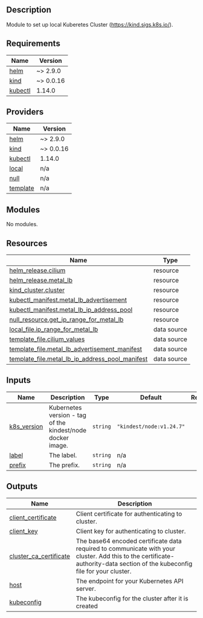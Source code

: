 ## Description

Module to set up local Kuberetes Cluster (https://kind.sigs.k8s.io/).

## Requirements

| Name | Version |
|------|---------|
| <a name="requirement_helm"></a> [helm](#requirement\_helm) | ~> 2.9.0 |
| <a name="requirement_kind"></a> [kind](#requirement\_kind) | ~> 0.0.16 |
| <a name="requirement_kubectl"></a> [kubectl](#requirement\_kubectl) | 1.14.0 |

## Providers

| Name | Version |
|------|---------|
| <a name="provider_helm"></a> [helm](#provider\_helm) | ~> 2.9.0 |
| <a name="provider_kind"></a> [kind](#provider\_kind) | ~> 0.0.16 |
| <a name="provider_kubectl"></a> [kubectl](#provider\_kubectl) | 1.14.0 |
| <a name="provider_local"></a> [local](#provider\_local) | n/a |
| <a name="provider_null"></a> [null](#provider\_null) | n/a |
| <a name="provider_template"></a> [template](#provider\_template) | n/a |

## Modules

No modules.

## Resources

| Name | Type |
|------|------|
| [helm_release.cilium](https://registry.terraform.io/providers/hashicorp/helm/latest/docs/resources/release) | resource |
| [helm_release.metal_lb](https://registry.terraform.io/providers/hashicorp/helm/latest/docs/resources/release) | resource |
| [kind_cluster.cluster](https://registry.terraform.io/providers/tehcyx/kind/latest/docs/resources/cluster) | resource |
| [kubectl_manifest.metal_lb_advertisement](https://registry.terraform.io/providers/gavinbunney/kubectl/1.14.0/docs/resources/manifest) | resource |
| [kubectl_manifest.metal_lb_ip_address_pool](https://registry.terraform.io/providers/gavinbunney/kubectl/1.14.0/docs/resources/manifest) | resource |
| [null_resource.get_ip_range_for_metal_lb](https://registry.terraform.io/providers/hashicorp/null/latest/docs/resources/resource) | resource |
| [local_file.ip_range_for_metal_lb](https://registry.terraform.io/providers/hashicorp/local/latest/docs/data-sources/file) | data source |
| [template_file.cilium_values](https://registry.terraform.io/providers/hashicorp/template/latest/docs/data-sources/file) | data source |
| [template_file.metal_lb_advertisement_manifest](https://registry.terraform.io/providers/hashicorp/template/latest/docs/data-sources/file) | data source |
| [template_file.metal_lb_ip_address_pool_manifest](https://registry.terraform.io/providers/hashicorp/template/latest/docs/data-sources/file) | data source |

## Inputs

| Name | Description | Type | Default | Required |
|------|-------------|------|---------|:--------:|
| <a name="input_k8s_version"></a> [k8s\_version](#input\_k8s\_version) | Kubernetes version - tag of the kindest/node docker image. | `string` | `"kindest/node:v1.24.7"` | no |
| <a name="input_label"></a> [label](#input\_label) | The label. | `string` | n/a | yes |
| <a name="input_prefix"></a> [prefix](#input\_prefix) | The prefix. | `string` | n/a | yes |

## Outputs

| Name | Description |
|------|-------------|
| <a name="output_client_certificate"></a> [client\_certificate](#output\_client\_certificate) | Client certificate for authenticating to cluster. |
| <a name="output_client_key"></a> [client\_key](#output\_client\_key) | Client key for authenticating to cluster. |
| <a name="output_cluster_ca_certificate"></a> [cluster\_ca\_certificate](#output\_cluster\_ca\_certificate) | The base64 encoded certificate data required to communicate with your cluster. Add this to the certificate-authority-data section of the kubeconfig file for your cluster. |
| <a name="output_host"></a> [host](#output\_host) | The endpoint for your Kubernetes API server. |
| <a name="output_kubeconfig"></a> [kubeconfig](#output\_kubeconfig) | The kubeconfig for the cluster after it is created |
